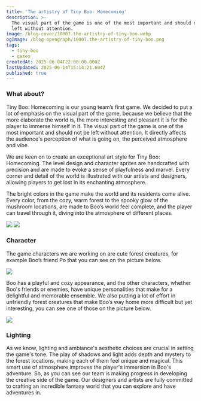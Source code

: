 ```yaml
---
title: 'The artistry of Tiny Boo: Homecoming'
description: >-
  The visual part of the game is one of the most important and should not be
  left without attention.
image: /blog-cover/10007.the-artistry-of-tiny-boo.webp
ogImage: /blog-opengraph/10007.the-artistry-of-tiny-boo.png
tags:
  - tiny-boo
  - games
createdAt: 2025-06-04T22:00:00.000Z
lastUpdated: 2025-06-14T15:14:21.604Z
published: true
---
```


### What about?

Tiny Boo: Homecoming is our young team’s first game. We decided to put a lot of emphasis on the visual part of the game, because we believe that the more elaborate the world is, the more interesting and pleasant it is for the player to immerse himself in it. The visual part of the game is one of the most important and should not be left without attention. It directly affects the audience's perception of what is going on, the perceived atmosphere and vibe.

We are keen on to create an exceptional art style for Tiny Boo: Homecoming. The level design and character sprites are handcrafted with precision and are made to evoke a sense of playfulness and marvel. Every corner and detail of the world is illustrated with our artists and designers, allowing players to get lost in its enchanting atmosphere.

The bright colors in the game make the world and its residents come alive. Every color, from the cozy, warm forest to the spooky glow of the mushroom locations, are made to Boo’s world feel complete, and the player can travel through it, diving into the atmosphere of different places.

<Image src="/blog-content/10007-the-artistry-of-tiny-boo/the-artistry-of-tiny-boo-1.webp" class="mx-auto"></Image> <Image src="/blog-content/10007-the-artistry-of-tiny-boo/the-artistry-of-tiny-boo-2.webp" class="mx-auto"></Image>

### Character

The game characters we are working on are cute forest creatures, for example Boo’s friend Po that you can see on the picture below.

<Image src="/blog-content/10007-the-artistry-of-tiny-boo/the-artistry-of-tiny-boo-3.webp" class="mx-auto"></Image>

Boo has a playful and cozy appearance, and the other characters, whether Boo's friends or enemies, have unique personalities that make for a delightful and memorable ensemble. We also putting a lot of effort in unfriendly forest creatures that make Boo’s way home more difficult but yet interesting, you can see one of those on the picture below.

<Image src="/blog-content/10007-the-artistry-of-tiny-boo/the-artistry-of-tiny-boo-4.webp" class="mx-auto"></Image>

### Lighting

As we know, lighting and ambiance's aesthetic choices are crucial in setting the game's tone. The play of shadows and light adds depth and mystery to the forest locations, making each of them feel unique and magical. This smart use of atmosphere improves the player's immersion in Boo's adventure. So, as you can see our team is making progress in developing the creative side of the game. Our designers and artists are fully committed to crafting an incredible fantasy world that you can explore and have adventures in.
